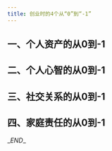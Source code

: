 ```yaml
---
title: 创业时的4个从“0”到“-1”
---
```


## 一、个人资产的从0到-1


## 二、个人心智的从0到-1


## 三、社交关系的从0到-1


## 四、家庭责任的从0到-1



\__END__
